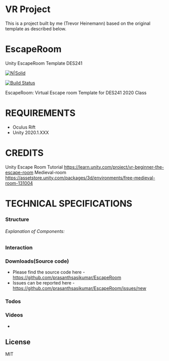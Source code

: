 # VR Project

This is a project built by me (Trevor Heinemann) based on the original template as described below.



# EscapeRoom
 Unity EscapeRoom Template DES241
 
[![N|Solid](https://cdn.auckland.ac.nz/assets/central/central-services/mediaandmarketing/uoa-logos-2015/uoa-logo-2015-reverse.png)](https://www.auckland.ac.nz/en.html)

[![Build Status](https://travis-ci.org/joemccann/dillinger.svg?branch=master)](https://github.com/prasanthsasikumar/EscapeRoom)

EscapeRoom: Virtual Escape room Template for DES241 2020 Class


# REQUIREMENTS
- Oculus Rift
- Unity 2020.1.XXX

# CREDITS
Unity Escape Room Tutorial https://learn.unity.com/project/vr-beginner-the-escape-room
Medieval-room https://assetstore.unity.com/packages/3d/environments/free-medieval-room-131004


# TECHNICAL SPECIFICATIONS


### Structure


###### Explanation of Components: 


### Interaction



### Downloads(Source code)
- Please find the source code here - https://github.com/prasanthsasikumar/EscapeRoom
- Issues can be reported here - https://github.com/prasanthsasikumar/EscapeRoom/issues/new



### Todos


 
 ### Videos
 - 

License
----

MIT


